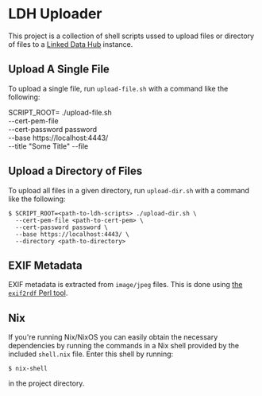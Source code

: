 # LDH Uploader

This project is a collection of shell scripts ussed to upload files or directory
of files to a [Linked Data Hub](https://github.com/AtomGraph/LinkedDataHub)
instance.

## Upload A Single File

To upload a single file, run `upload-file.sh` with a command like the following:

SCRIPT_ROOT=<path-to-ldh-scripts> ./upload-file.sh \
      --cert-pem-file <path-to-cert-pem> \
      --cert-password password \
      --base https://localhost:4443/ \
      --title "Some Title"
      --file <path-to-file>

## Upload a Directory of Files

To upload all files in a given directory, run `upload-dir.sh` with a command
like the following:

    $ SCRIPT_ROOT=<path-to-ldh-scripts> ./upload-dir.sh \
      --cert-pem-file <path-to-cert-pem> \
      --cert-password password \
      --base https://localhost:4443/ \
      --directory <path-to-directory>

## EXIF Metadata

EXIF metadata is extracted from `image/jpeg` files.  This is done using [the
`exif2rdf` Perl tool](https://github.com/mkanzaki/exif2rdf).

## Nix

If you're running Nix/NixOS you can easily obtain the necessary dependencies by
running the commands in a Nix shell provided by the included `shell.nix` file.
Enter this shell by running:

    $ nix-shell

in the project directory.
